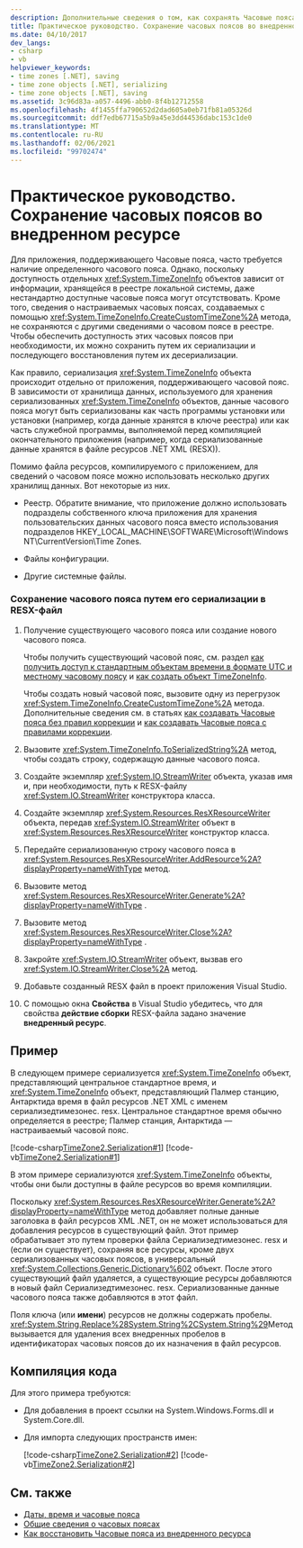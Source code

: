 ```yaml
---
description: Дополнительные сведения о том, как сохранять Часовые пояса во внедренном ресурсе.
title: Практическое руководство. Сохранение часовых поясов во внедренном ресурсе
ms.date: 04/10/2017
dev_langs:
- csharp
- vb
helpviewer_keywords:
- time zones [.NET], saving
- time zone objects [.NET], serializing
- time zone objects [.NET], saving
ms.assetid: 3c96d83a-a057-4496-abb0-8f4b12712558
ms.openlocfilehash: 4f1455ffa790652d2dad605a0eb71fb81a05326d
ms.sourcegitcommit: ddf7edb67715a5b9a45e3dd44536dabc153c1de0
ms.translationtype: MT
ms.contentlocale: ru-RU
ms.lasthandoff: 02/06/2021
ms.locfileid: "99702474"
---
```

# <a name="how-to-save-time-zones-to-an-embedded-resource"></a>Практическое руководство. Сохранение часовых поясов во внедренном ресурсе

Для приложения, поддерживающего Часовые пояса, часто требуется наличие определенного часового пояса. Однако, поскольку доступность отдельных <xref:System.TimeZoneInfo> объектов зависит от информации, хранящейся в реестре локальной системы, даже нестандартно доступные часовые пояса могут отсутствовать. Кроме того, сведения о настраиваемых часовых поясах, создаваемых с помощью <xref:System.TimeZoneInfo.CreateCustomTimeZone%2A> метода, не сохраняются с другими сведениями о часовом поясе в реестре. Чтобы обеспечить доступность этих часовых поясов при необходимости, их можно сохранить путем их сериализации и последующего восстановления путем их десериализации.

Как правило, сериализация <xref:System.TimeZoneInfo> объекта происходит отдельно от приложения, поддерживающего часовой пояс. В зависимости от хранилища данных, используемого для хранения сериализованных <xref:System.TimeZoneInfo> объектов, данные часового пояса могут быть сериализованы как часть программы установки или установки (например, когда данные хранятся в ключе реестра) или как часть служебной программы, выполняемой перед компиляцией окончательного приложения (например, когда сериализованные данные хранятся в файле ресурсов .NET XML (RESX)).

Помимо файла ресурсов, компилируемого с приложением, для сведений о часовом поясе можно использовать несколько других хранилищ данных. Вот некоторые из них.

- Реестр. Обратите внимание, что приложение должно использовать подразделы собственного ключа приложения для хранения пользовательских данных часового пояса вместо использования подразделов HKEY_LOCAL_MACHINE\SOFTWARE\Microsoft\Windows NT\CurrentVersion\Time Zones.

- Файлы конфигурации.

- Другие системные файлы.

### <a name="to-save-a-time-zone-by-serializing-it-to-a-resx-file"></a>Сохранение часового пояса путем его сериализации в RESX-файл

1. Получение существующего часового пояса или создание нового часового пояса.

   Чтобы получить существующий часовой пояс, см. раздел [как получить доступ к стандартным объектам времени в формате UTC и местному часовому поясу](access-utc-and-local.md) и [как создать объект TimeZoneInfo](instantiate-time-zone-info.md).

   Чтобы создать новый часовой пояс, вызовите одну из перегрузок <xref:System.TimeZoneInfo.CreateCustomTimeZone%2A> метода. Дополнительные сведения см. в статьях [как создавать Часовые пояса без правил коррекции](create-time-zones-without-adjustment-rules.md) и [как создавать Часовые пояса с правилами коррекции](create-time-zones-with-adjustment-rules.md).

2. Вызовите <xref:System.TimeZoneInfo.ToSerializedString%2A> метод, чтобы создать строку, содержащую данные часового пояса.

3. Создайте экземпляр <xref:System.IO.StreamWriter> объекта, указав имя и, при необходимости, путь к RESX-файлу <xref:System.IO.StreamWriter> конструктора класса.

4. Создайте экземпляр <xref:System.Resources.ResXResourceWriter> объекта, передав <xref:System.IO.StreamWriter> объект в <xref:System.Resources.ResXResourceWriter> конструктор класса.

5. Передайте сериализованную строку часового пояса в <xref:System.Resources.ResXResourceWriter.AddResource%2A?displayProperty=nameWithType> метод.

6. Вызовите метод <xref:System.Resources.ResXResourceWriter.Generate%2A?displayProperty=nameWithType> .

7. Вызовите метод <xref:System.Resources.ResXResourceWriter.Close%2A?displayProperty=nameWithType> .

8. Закройте <xref:System.IO.StreamWriter> объект, вызвав его <xref:System.IO.StreamWriter.Close%2A> метод.

9. Добавьте созданный RESX файл в проект приложения Visual Studio.

10. С помощью окна **Свойства** в Visual Studio убедитесь, что для свойства **действие сборки** RESX-файла задано значение **внедренный ресурс**.

## <a name="example"></a>Пример

В следующем примере сериализуется <xref:System.TimeZoneInfo> объект, представляющий центральное стандартное время, и <xref:System.TimeZoneInfo> объект, представляющий Палмер станцию, Антарктида время в файл ресурсов .NET XML с именем сериализедтимезонес. resx. Центральное стандартное время обычно определяется в реестре; Палмер станция, Антарктида — настраиваемый часовой пояс.

[!code-csharp[TimeZone2.Serialization#1](../../../samples/snippets/csharp/VS_Snippets_CLR/TimeZone2.Serialization/cs/SerializeTimeZoneData.cs#1)]
[!code-vb[TimeZone2.Serialization#1](../../../samples/snippets/visualbasic/VS_Snippets_CLR/TimeZone2.Serialization/vb/SerializeTimeZoneData.vb#1)]

В этом примере сериализуются <xref:System.TimeZoneInfo> объекты, чтобы они были доступны в файле ресурсов во время компиляции.

Поскольку <xref:System.Resources.ResXResourceWriter.Generate%2A?displayProperty=nameWithType> метод добавляет полные данные заголовка в файл ресурсов XML .NET, он не может использоваться для добавления ресурсов в существующий файл. Этот пример обрабатывает это путем проверки файла Сериализедтимезонес. resx и (если он существует), сохраняя все ресурсы, кроме двух сериализованных часовых поясов, в универсальный <xref:System.Collections.Generic.Dictionary%602> объект. После этого существующий файл удаляется, а существующие ресурсы добавляются в новый файл Сериализедтимезонес. resx. Сериализованные данные часового пояса также добавляются в этот файл.

Поля ключа (или **имени**) ресурсов не должны содержать пробелы. <xref:System.String.Replace%28System.String%2CSystem.String%29>Метод вызывается для удаления всех внедренных пробелов в идентификаторах часовых поясов до их назначения в файл ресурсов.

## <a name="compiling-the-code"></a>Компиляция кода

Для этого примера требуются:

- Для добавления в проект ссылки на System.Windows.Forms.dll и System.Core.dll.

- Для импорта следующих пространств имен:

  [!code-csharp[TimeZone2.Serialization#2](../../../samples/snippets/csharp/VS_Snippets_CLR/TimeZone2.Serialization/cs/SerializeTimeZoneData.cs#2)]
  [!code-vb[TimeZone2.Serialization#2](../../../samples/snippets/visualbasic/VS_Snippets_CLR/TimeZone2.Serialization/vb/SerializeTimeZoneData.vb#2)]

## <a name="see-also"></a>См. также

- [Даты, время и часовые пояса](index.md)
- [Общие сведения о часовых поясах](time-zone-overview.md)
- [Как восстановить Часовые пояса из внедренного ресурса](restore-time-zones-from-an-embedded-resource.md)
